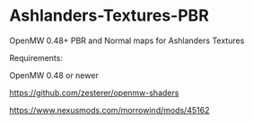# Ashlanders-Textures-PBR
OpenMW 0.48+  PBR and Normal maps for Ashlanders Textures

Requirements:

OpenMW 0.48 or newer

https://github.com/zesterer/openmw-shaders

https://www.nexusmods.com/morrowind/mods/45162
